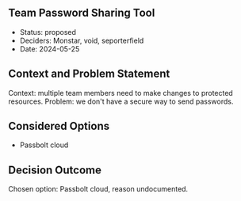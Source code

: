 ## Team Password Sharing Tool

* Status: proposed
* Deciders: Monstar, void, seporterfield
* Date: 2024-05-25

## Context and Problem Statement

Context: multiple team members need to make changes to protected resources.
Problem: we don't have a secure way to send passwords.

## Considered Options

* Passbolt cloud

## Decision Outcome

Chosen option: Passbolt cloud, reason undocumented.